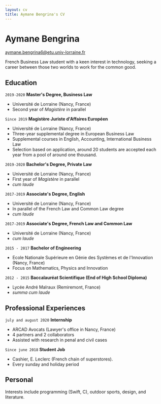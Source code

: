 ```yaml
---
layout: cv
title: Aymane Bengrina's CV
---
```

# Aymane Bengrina

<div id="webaddress">
<a href="aymane.bengrina6@etu.univ-lorraine.fr">aymane.bengrina6@etu.univ-lorraine.fr</a>
</div>

French Business Law student with a keen interest in technology, seeking a career between those two worlds to work for the common good.

## Education

`2019-2020`
__Master's Degree, Business Law__

- Université de Lorraine (Nancy, France)
- Second year of _Magistère_ in parallel

`Since 2019`
__Magistère Juriste d'Affaires Européen__

- Université de Lorraine (Nancy, France)
- Three-year supplemental degree in European Business Law
- Supplemental courses in English, Accounting, International Business Law
- Selection based on application, around 20 students are accepted each year from a pool of around one thousand.

`2019-2020`
__Bachelor's Degree, Private Law__

- Université de Lorraine (Nancy, France)
- First year of _Magistère_ in parallel
- _cum laude_

`2017-2019`
__Associate's Degree, English__

- Université de Lorraine (Nancy, France)
- In parallel of the French Law and Common Law degree
- _cum laude_


`2017-2019`
__Associate's Degree, French Law and Common Law__

- Université de Lorraine (Nancy, France)
- _cum laude_

`2015 - 2017`
__Bachelor of Engineering__

- Ecole Nationale Supérieure en Génie des Systèmes et de l'Innovation (Nancy, France)
- Focus on Mathematics, Physics and Innovation

`2012 - 2015`
__Baccalauréat Scientifique (End of High School Diploma)__

- Lycée André Malraux (Remiremont, France)
- _summa cum laude_

## Professional Experiences

`july and august 2020`
__Internship__

- ARCAD Avocats (Lawyer's office in Nancy, France)
- 4 partners and 2 collaborators
- Assisted with research in penal and civil cases
  
`Since june 2018`
__Student Job__

- Cashier, E. Leclerc (French chain of superstores).
- Every sunday and holiday period

## Personal

Interests include programming (Swift, C), outdoor sports, design, and literature.


<!-- ### Footer

Last updated: Oct 2020 -->


